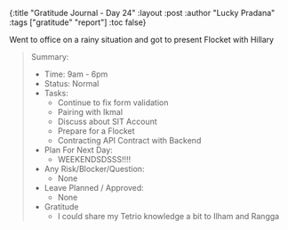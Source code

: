 {:title "Gratitude Journal - Day 24"
:layout :post
:author "Lucky Pradana"   
:tags  ["gratitude" "report"]
:toc false}

Went to office on a rainy situation and got to present Flocket with Hillary

> Summary:
> - Time: 9am - 6pm
> - Status: Normal
> - Tasks:
>   - Continue to fix form validation
>   - Pairing with Ikmal
>   - Discuss about SIT Account 
>   - Prepare for a Flocket
>   - Contracting API Contract with Backend 
> - Plan For Next Day:
>   - WEEKENDSDSSS!!!!
> - Any Risk/Blocker/Question:
>   - None
> - Leave Planned / Approved:
>   - None
> - Gratitude
>   - I could share my Tetrio knowledge a bit to Ilham and Rangga
